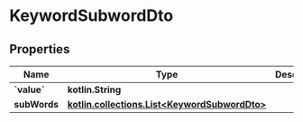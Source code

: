 
# KeywordSubwordDto

## Properties
Name | Type | Description | Notes
------------ | ------------- | ------------- | -------------
**&#x60;value&#x60;** | **kotlin.String** |  |  [optional]
**subWords** | [**kotlin.collections.List&lt;KeywordSubwordDto&gt;**](KeywordSubwordDto.md) |  |  [optional]

